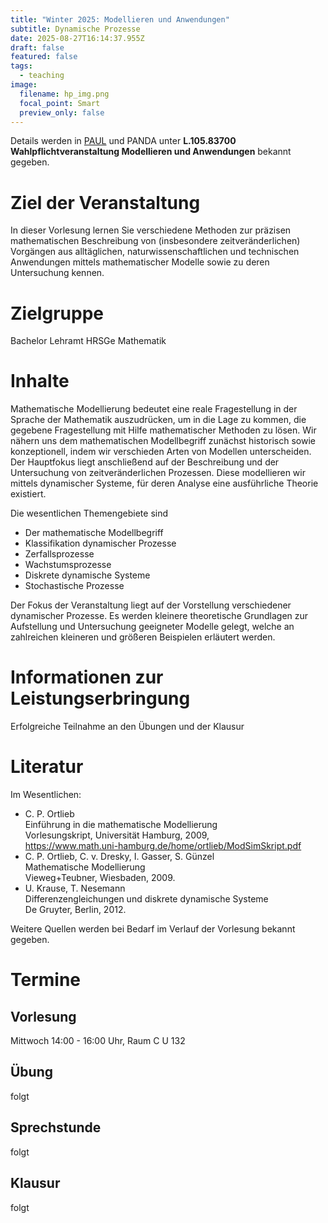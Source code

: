 ```yaml
---
title: "Winter 2025: Modellieren und Anwendungen"
subtitle: Dynamische Prozesse
date: 2025-08-27T16:14:37.955Z
draft: false
featured: false
tags:
  - teaching
image:
  filename: hp_img.png
  focal_point: Smart
  preview_only: false
---
```

Details werden in [PAUL](https://paul.uni-paderborn.de/scripts/mgrqispi.dll?APPNAME=CampusNet&PRGNAME=COURSEDETAILS&ARGUMENTS=-N000000000000001,-N000443,-N0,-N393923070459804,-N393923070404805,-N0,-N0,-N3,-AxWpDOgBAfBWWOdooOdwlmfBZcMmFPN5oONLdcolZfUm0Wol6mzHBHqA-WuLk4IldOuPSeZ56VDK8YoDN7j7AWDWSYQewc-H3fScjmUmvPQR74IP3vDUEvQPE4zPXRYPuOSijWByFV-PAeW5A4BmVPMojPZRMffwhHuPSQfFFVQoumjWbxgUK3zUMfDUAfQopcdASVNKAeN7Z4qotRgpZcDDNOgUJW-WdHB6f3zFdWkZ33SFwmQf6xjpT4umwrqLZcuW57tZePdm-VNWsCf69xWi6QQRZWfLz3YaZefN6YgijYfoKVf6D4DLQmjH5f-o6eQHJ4BPTcQcF7fmeOdoIeWKIfdHdvWKHevZLedUNHZoTeZPSmdZWP-oCrDKKczPmxuKEONP3fIUqPQofHqoNfSpJxDWTVdLeHgDdOzn9mZKEVfWZPMRmvZmLHjWNCupVRYPZxULf7qGDHUKTvfHlczwFcYKAYoa9OuRBPz5TWBeNWUUIcDD6Rf6QYoHhPI5YRzPYxU5SRW76Q-HBczUMPqPXvjKDHZmQHNoeHd6XxjpXVom-3WB6rDAyQY5feMVjvUK6PDHMQq67mWpJHZUafUUImjf-YYVdcQmSRZKYxgLjvQL9PgP3WYZaPNBj4f5uP-pKOZofmBK0fgLW4gRXe-nFPZKSWj5qPffNPDKqcBm5rqWwfUiF3BK03zcAWj5CRMpl3zwEVWB-vzGVVupTfBUTxNy6QSftPfmh7Z5BvDUIVSWpef9tcNHArgmPHWRq) und PANDA unter **L.105.83700 Wahlpflichtveranstaltung Modellieren und Anwendungen** bekannt gegeben.

# Ziel der Veranstaltung

In dieser Vorlesung lernen Sie verschiedene Methoden zur präzisen mathematischen Beschreibung von (insbesondere zeitveränderlichen) Vorgängen aus alltäglichen, naturwissenschaftlichen und technischen Anwendungen mittels mathematischer Modelle sowie zu deren Untersuchung kennen.

# Zielgruppe

Bachelor Lehramt HRSGe Mathematik

# Inhalte

Mathematische Modellierung bedeutet eine reale Fragestellung in der Sprache der Mathematik auszudrücken, um in die Lage zu kommen, die gegebene Fragestellung mit Hilfe mathematischer Methoden zu lösen. Wir nähern uns dem mathematischen Modellbegriff zunächst historisch sowie konzeptionell, indem wir verschieden Arten von Modellen unterscheiden. Der Hauptfokus liegt anschließend auf der Beschreibung und der Untersuchung von zeitveränderlichen Prozessen. Diese modellieren wir mittels dynamischer Systeme, für deren Analyse eine ausführliche Theorie existiert.

Die wesentlichen Themengebiete sind

* Der mathematische Modellbegriff
* Klassifikation dynamischer Prozesse
* Zerfallsprozesse
* Wachstumsprozesse
* Diskrete dynamische Systeme
* Stochastische Prozesse

Der Fokus der Veranstaltung liegt auf der Vorstellung verschiedener dynamischer Prozesse. Es werden kleinere theoretische Grundlagen zur Aufstellung und Untersuchung geeigneter Modelle gelegt, welche an zahlreichen kleineren und größeren Beispielen erläutert werden.

# Informationen zur Leistungserbringung

Erfolgreiche Teilnahme an den Übungen und der Klausur

# Literatur

Im Wesentlichen:

* C. P. Ortlieb\
  Einführung in die mathematische Modellierung\
  Vorlesungskript, Universität Hamburg, 2009,\
  <https://www.math.uni-hamburg.de/home/ortlieb/ModSimSkript.pdf>
* C. P. Ortlieb, C. v. Dresky, I. Gasser, S. Günzel\
  Mathematische Modellierung\
  Vieweg+Teubner, Wiesbaden, 2009.
* U. Krause, T. Nesemann\
  Differenzengleichungen und diskrete dynamische Systeme\
  De Gruyter, Berlin, 2012.

Weitere Quellen werden bei Bedarf im Verlauf der Vorlesung bekannt gegeben.

# Termine

## Vorlesung

Mittwoch 14:00 - 16:00 Uhr, Raum C U 132

## Übung

folgt

## Sprechstunde

folgt

## Klausur

folgt